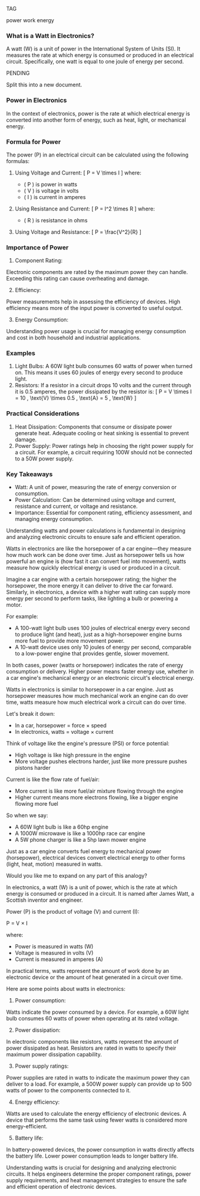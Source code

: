 TAG

power
work
energy

### What is a Watt in Electronics?

A watt (W) is a unit of power in the International System of Units (SI). It measures the rate at which energy is consumed or produced in an electrical circuit. Specifically, one watt is equal to one joule of energy per second.

PENDING

Split this into a new document.

###  Power in Electronics

In the context of electronics, power is the rate at which electrical energy is converted into another form of energy, such as heat, light, or mechanical energy.

### Formula for Power

The power (P) in an electrical circuit can be calculated using the following formulas:

1. Using Voltage and Current:
   \[
   P = V \times I
   \]
   where:
   - \( P \) is power in watts
   - \( V \) is voltage in volts
   - \( I \) is current in amperes

2. Using Resistance and Current:
   \[
   P = I^2 \times R
   \]
   where:
   - \( R \) is resistance in ohms

3. Using Voltage and Resistance:
   \[
   P = \frac{V^2}{R}
   \]

### Importance of Power

1. Component Rating: 

Electronic components are rated by the maximum power they can handle. Exceeding this rating can cause overheating and damage.

2. Efficiency: 

Power measurements help in assessing the efficiency of devices. High efficiency means more of the input power is converted to useful output.

3. Energy Consumption: 

Understanding power usage is crucial for managing energy consumption and cost in both household and industrial applications.

### Examples

1. Light Bulbs: A 60W light bulb consumes 60 watts of power when turned on. This means it uses 60 joules of energy every second to produce light.
2. Resistors: If a resistor in a circuit drops 10 volts and the current through it is 0.5 amperes, the power dissipated by the resistor is:
   \[
   P = V \times I = 10 \, \text{V} \times 0.5 \, \text{A} = 5 \, \text{W}
   \]

### Practical Considerations

1. Heat Dissipation: Components that consume or dissipate power generate heat. Adequate cooling or heat sinking is essential to prevent damage.
2. Power Supply: Power ratings help in choosing the right power supply for a circuit. For example, a circuit requiring 100W should not be connected to a 50W power supply.

### Key Takeaways

- Watt: A unit of power, measuring the rate of energy conversion or consumption.
- Power Calculation: Can be determined using voltage and current, resistance and current, or voltage and resistance.
- Importance: Essential for component rating, efficiency assessment, and managing energy consumption.

Understanding watts and power calculations is fundamental in designing and analyzing electronic circuits to ensure safe and efficient operation.

Watts in electronics are like the horsepower of a car engine—they measure how much work can be done over time. Just as horsepower tells us how powerful an engine is (how fast it can convert fuel into movement), watts measure how quickly electrical energy is used or produced in a circuit.

Imagine a car engine with a certain horsepower rating; the higher the horsepower, the more energy it can deliver to drive the car forward. Similarly, in electronics, a device with a higher watt rating can supply more energy per second to perform tasks, like lighting a bulb or powering a motor.

For example:
- A 100-watt light bulb uses 100 joules of electrical energy every second to produce light (and heat), just as a high-horsepower engine burns more fuel to provide more movement power.
- A 10-watt device uses only 10 joules of energy per second, comparable to a low-power engine that provides gentle, slower movement.

In both cases, power (watts or horsepower) indicates the rate of energy consumption or delivery. Higher power means faster energy use, whether in a car engine's mechanical energy or an electronic circuit's electrical energy.

Watts in electronics is similar to horsepower in a car engine. Just as horsepower measures how much mechanical work an engine can do over time, watts measure how much electrical work a circuit can do over time.

Let's break it down:
- In a car, horsepower = force × speed
- In electronics, watts = voltage × current

Think of voltage like the engine's pressure (PSI) or force potential:
- High voltage is like high pressure in the engine
- More voltage pushes electrons harder, just like more pressure pushes pistons harder

Current is like the flow rate of fuel/air:
- More current is like more fuel/air mixture flowing through the engine
- Higher current means more electrons flowing, like a bigger engine flowing more fuel

So when we say:
- A 60W light bulb is like a 60hp engine
- A 1000W microwave is like a 1000hp race car engine
- A 5W phone charger is like a 5hp lawn mower engine

Just as a car engine converts fuel energy to mechanical power (horsepower), electrical devices convert electrical energy to other forms (light, heat, motion) measured in watts.

Would you like me to expand on any part of this analogy?

In electronics, a watt (W) is a unit of power, which is the rate at which energy is consumed or produced in a circuit. It is named after James Watt, a Scottish inventor and engineer.

Power (P) is the product of voltage (V) and current (I):

P = V × I

where:
- Power is measured in watts (W)
- Voltage is measured in volts (V)
- Current is measured in amperes (A)

In practical terms, watts represent the amount of work done by an electronic device or the amount of heat generated in a circuit over time.

Here are some points about watts in electronics:

1. Power consumption: 

Watts indicate the power consumed by a device. For example, a 60W light bulb consumes 60 watts of power when operating at its rated voltage.

2. Power dissipation: 

In electronic components like resistors, watts represent the amount of power dissipated as heat. Resistors are rated in watts to specify their maximum power dissipation capability.

3. Power supply ratings: 

Power supplies are rated in watts to indicate the maximum power they can deliver to a load. For example, a 500W power supply can provide up to 500 watts of power to the components connected to it.

4. Energy efficiency: 

Watts are used to calculate the energy efficiency of electronic devices. A device that performs the same task using fewer watts is considered more energy-efficient.

5. Battery life: 

In battery-powered devices, the power consumption in watts directly affects the battery life. Lower power consumption leads to longer battery life.

Understanding watts is crucial for designing and analyzing electronic circuits. It helps engineers determine the proper component ratings, power supply requirements, and heat management strategies to ensure the safe and efficient operation of electronic devices.
